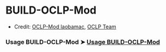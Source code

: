 # BUILD-OCLP-Mod

- Credit: [OCLP-Mod laobamac](https://github.com/laobamac/OCLP-Mod), [OCLP Team](https://github.com/dortania/OpenCore-Legacy-Patcher/)

### Usage BUILD-OCLP-Mod ➤ [Usage BUILD-OCLP-Mod](https://github.com/chris1111/BUILD-OCLP-Mod/blob/main/Usage.md)

